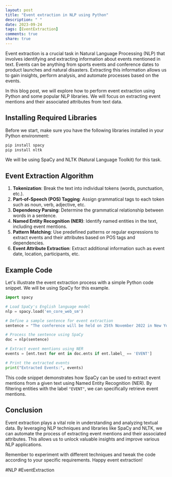 ```yaml
---
layout: post
title: "Event extraction in NLP using Python"
description: " "
date: 2023-09-24
tags: [EventExtraction]
comments: true
share: true
---
```


Event extraction is a crucial task in Natural Language Processing (NLP) that involves identifying and extracting information about events mentioned in text. Events can be anything from sports events and conference dates to product launches and natural disasters. Extracting this information allows us to gain insights, perform analysis, and automate processes based on the events.

In this blog post, we will explore how to perform event extraction using Python and some popular NLP libraries. We will focus on extracting event mentions and their associated attributes from text data.

## Installing Required Libraries

Before we start, make sure you have the following libraries installed in your Python environment:

```python
pip install spacy
pip install nltk
```

We will be using SpaCy and NLTK (Natural Language Toolkit) for this task.

## Event Extraction Algorithm

1. **Tokenization**: Break the text into individual tokens (words, punctuation, etc.).
2. **Part-of-Speech (POS) Tagging**: Assign grammatical tags to each token such as noun, verb, adjective, etc.
3. **Dependency Parsing**: Determine the grammatical relationship between words in a sentence.
4. **Named Entity Recognition (NER)**: Identify named entities in the text, including event mentions.
5. **Pattern Matching**: Use predefined patterns or regular expressions to extract events and their attributes based on POS tags and dependencies.
6. **Event Attribute Extraction**: Extract additional information such as event date, location, participants, etc.

## Example Code

Let's illustrate the event extraction process with a simple Python code snippet. We will be using SpaCy for this example.

```python
import spacy

# Load SpaCy's English language model
nlp = spacy.load('en_core_web_sm')

# Define a sample sentence for event extraction
sentence = "The conference will be held on 25th November 2022 in New York."

# Process the sentence using SpaCy
doc = nlp(sentence)

# Extract event mentions using NER
events = [ent.text for ent in doc.ents if ent.label_ == 'EVENT']

# Print the extracted events
print("Extracted Events:", events)
```

This code snippet demonstrates how SpaCy can be used to extract event mentions from a given text using Named Entity Recognition (NER). By filtering entities with the label `"EVENT"`, we can specifically retrieve event mentions.

## Conclusion

Event extraction plays a vital role in understanding and analyzing textual data. By leveraging NLP techniques and libraries like SpaCy and NLTK, we can automate the process of extracting event mentions and their associated attributes. This allows us to unlock valuable insights and improve various NLP applications.

Remember to experiment with different techniques and tweak the code according to your specific requirements. Happy event extraction!

#NLP #EventExtraction